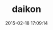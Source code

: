 ---
layout: post
title:  "daikon"
repo:   "qrush/daikon"
date:   2015-02-18 17:09:14
gemurl: http://github.com/qrush/daikon
---
